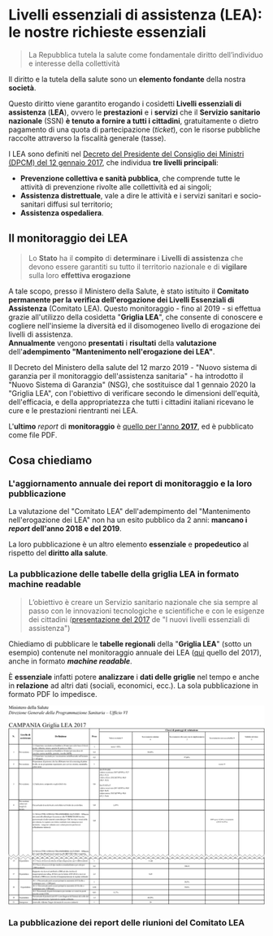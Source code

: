 <h1 class="text-blue">Livelli essenziali di assistenza (LEA): le nostre richieste essenziali</h1>

<blockquote>
  <p class="f2">La Repubblica tutela la salute come fondamentale diritto dell’individuo e interesse della collettività</p>
</blockquote>

Il diritto e la tutela della salute sono un **elemento fondante** della nostra **società**.

Questo diritto viene garantito erogando i cosìdetti **Livelli essenziali di assistenza** (**LEA**), ovvero le **prestazioni** e i **servizi** che il **Servizio sanitario nazionale** (SSN) **è tenuto a fornire a tutti i cittadini**, gratuitamente o dietro pagamento di una quota di partecipazione (*ticket*), con le risorse pubbliche raccolte attraverso la fiscalità generale (tasse).

I LEA sono definiti nel [Decreto del Presidente del Consiglio dei Ministri (DPCM) del 12 gennaio 2017](http://www.trovanorme.salute.gov.it/norme/dettaglioAtto?id=58669&completo=true), che individua **tre livelli principali**:

- **Prevenzione collettiva e sanità pubblica**, che comprende tutte le attività di prevenzione rivolte alle collettività ed ai singoli;
- **Assistenza distrettuale**, vale a dire le attività e i servizi sanitari e socio-sanitari diffusi sul territorio;
- **Assistenza ospedaliera**.

<h2 class="text-green">Il monitoraggio dei LEA</h2>

> Lo **Stato** ha il **compito** di **determinare** i **Livelli di assistenza** che devono essere garantiti su tutto il territorio nazionale e di **vigilare** sulla loro **effettiva erogazione**

A tale scopo, presso il Ministero della Salute, è stato istituito il **Comitato permanente per la verifica dell'erogazione dei Livelli Essenziali di Assistenza** (Comitato LEA). Questo monitoraggio - fino al 2019 - si effettua grazie all'utilizzo della cosìdetta "**Griglia LEA**", che consente di conoscere e cogliere nell'insieme la diversità ed il disomogeneo livello di erogazione dei livelli di assistenza.<br>
**Annualmente** vengono **presentati** i **risultati** della **valutazione** dell'**adempimento "Mantenimento nell'erogazione dei LEA"**.

Il Decreto del Ministero della salute del 12 marzo 2019 - "Nuovo sistema di garanzia per il monitoraggio dell'assistenza sanitaria" - ha introdotto il "Nuovo Sistema di Garanzia" (NSG), che sostituisce dal 1 gennaio 2020 la "Griglia LEA", con l'obiettivo di verificare secondo le dimensioni dell'equità, dell'efficacia, e della appropriatezza che tutti i cittadini italiani ricevano le cure e le prestazioni rientranti nei LEA.

L'**ultimo** *report* di **monitoraggio** è [quello per l'anno **2017**](http://www.salute.gov.it/imgs/C_17_pubblicazioni_2832_allegato.pdf), ed è pubblicato come file PDF.

<h2 class="text-red">Cosa chiediamo</h2>

<h3 class="text-blue">L'aggiornamento annuale dei report di monitoraggio e la loro pubblicazione</h3>

La valutazione del "Comitato LEA" dell'adempimento del "Mantenimento nell'erogazione dei LEA" non ha un esito pubblico da 2 anni: **mancano i *report* dell'anno 2018 e del 2019**.

La loro pubblicazione è un altro elemento **essenziale** e **propedeutico** al rispetto del **diritto alla salute**.

<h3 class="text-blue">La pubblicazione delle tabelle della griglia LEA in formato machine readable</h3>

> L’obiettivo è creare un Servizio sanitario nazionale che sia sempre al passo con le innovazioni tecnologiche e scientifiche e con le esigenze dei cittadini ([presentazione del 2017](http://www.salute.gov.it/imgs/C_17_notizie_2842_listaFile_itemName_0_file.pdf) de "I nuovi livelli essenziali di assistenza")

Chiediamo di pubblicare le **tabelle regionali** della "**Griglia LEA**" (sotto un esempio) contenute nel monitoraggio annuale dei LEA ([qui](http://www.salute.gov.it/imgs/C_17_pubblicazioni_2832_allegato.pdf) quello del 2017), anche in formato ***machine readable***.

È **essenziale** infatti potere **analizzare** i **dati delle griglie** nel tempo e anche in **relazione** ad altri dati (sociali, economici, ecc.). La sola pubblicazione in formato PDF lo impedisce.

![](imgs/grigliaLEA.png)

<h3 class="text-blue">La pubblicazione dei report delle riunioni del Comitato LEA</h3>
